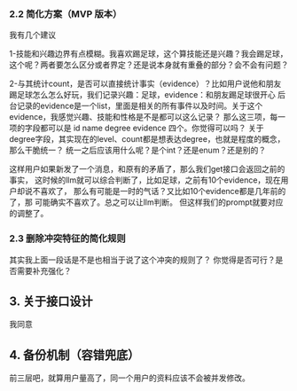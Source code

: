 ### 2.2 简化方案（MVP 版本）

我有几个建议

1-技能和兴趣边界有点模糊。我喜欢踢足球，这个算技能还是兴趣？我会踢足球，这个呢？两者要怎么区分或者界定？还是说本身就有重叠的部分？会不会有问题？ 

2-与其统计count，是否可以直接统计事实（evidence）？比如用户说他和朋友踢足球怎么怎么好玩，我们记录兴趣：足球，evidence：和朋友踢足球很开心
后台记录的evidence是一个list，里面是相关的所有事件以及时间。关于这个evidence，我感觉兴趣、技能和性格是不是都可以这么记录？
那么这三项，每一项的字段都可以是 id name degree evidence 四个。你觉得可以吗？
关于degree字段，其实现在的level、count都是想表达degree，也就是程度的概念，那么干脆统一？
统一之后应该用什么呢？是个int？还是enum？还是别的？

这样用户如果新发了一个消息，和原有的矛盾了，那么我们get接口会返回之前的事实，
这时候的llm就可以综合判断了，比如足球，之前有10个evidence，现在用户却说不喜欢了，
那么有可能是一时的气话？又比如10个evidence都是几年前的了，那
可能确实不喜欢了。总之可以让llm判断。
但这样我们的prompt就要对应的调整了。

### 2.3 删除冲突特征的简化规则

其实我上面一段话是不是也相当于说了这个冲突的规则了？
你觉得是否可行？是否需要补充强化？

## 3. 关于接口设计

我同意

## 4. 备份机制（容错兜底）

前三层吧，就算用户量高了，同一个用户的资料应该不会被并发修改。